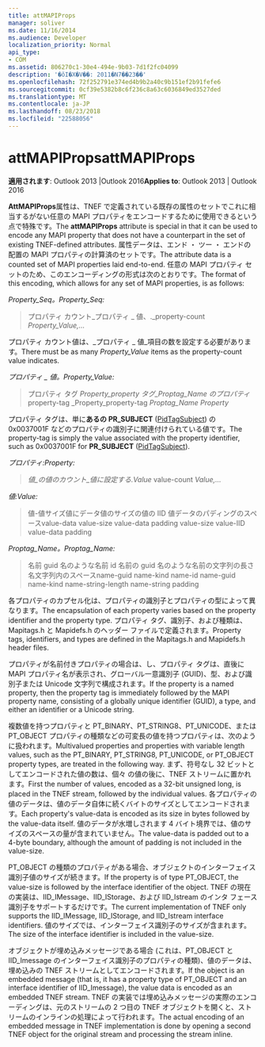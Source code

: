 ```yaml
---
title: attMAPIProps
manager: soliver
ms.date: 11/16/2014
ms.audience: Developer
localization_priority: Normal
api_type:
- COM
ms.assetid: 806270c1-30e4-494e-9b03-7d1f2fc04099
description: '�ŏI�X�V��: 2011�N7��23��'
ms.openlocfilehash: 72f252791e374ed4b9b2a40c9b151ef2b91fefe6
ms.sourcegitcommit: 0cf39e5382b8c6f236c8a63c6036849ed3527ded
ms.translationtype: MT
ms.contentlocale: ja-JP
ms.lasthandoff: 08/23/2018
ms.locfileid: "22588056"
---
```

# <a name="attmapiprops"></a><span data-ttu-id="983bf-103">attMAPIProps</span><span class="sxs-lookup"><span data-stu-id="983bf-103">attMAPIProps</span></span>

  
  
<span data-ttu-id="983bf-104">**適用されます**: Outlook 2013 |Outlook 2016</span><span class="sxs-lookup"><span data-stu-id="983bf-104">**Applies to**: Outlook 2013 | Outlook 2016</span></span> 
  
<span data-ttu-id="983bf-105">**AttMAPIProps**属性は、TNEF で定義されている既存の属性のセットでこれに相当するがない任意の MAPI プロパティをエンコードするために使用できるという点で特殊です。</span><span class="sxs-lookup"><span data-stu-id="983bf-105">The **attMAPIProps** attribute is special in that it can be used to encode any MAPI property that does not have a counterpart in the set of existing TNEF-defined attributes.</span></span> <span data-ttu-id="983bf-106">属性データは、エンド ・ ツー ・ エンドの配置の MAPI プロパティの計算済のセットです。</span><span class="sxs-lookup"><span data-stu-id="983bf-106">The attribute data is a counted set of MAPI properties laid end-to-end.</span></span> <span data-ttu-id="983bf-107">任意の MAPI プロパティ セットのため、このエンコーディングの形式は次のとおりです。</span><span class="sxs-lookup"><span data-stu-id="983bf-107">The format of this encoding, which allows for any set of MAPI properties, is as follows:</span></span>  
  
 <span data-ttu-id="983bf-108">_Property_Seq。_</span><span class="sxs-lookup"><span data-stu-id="983bf-108">_Property_Seq:_</span></span>
  
> <span data-ttu-id="983bf-109">プロパティ カウント_プロパティ _ 値、._</span><span class="sxs-lookup"><span data-stu-id="983bf-109">property-count  _Property_Value,..._</span></span>
    
<span data-ttu-id="983bf-110">プロパティ カウント値は、_プロパティ _ 値_項目の数を設定する必要があります。</span><span class="sxs-lookup"><span data-stu-id="983bf-110">There must be as many  _Property_Value_ items as the property-count value indicates.</span></span> 
  
 <span data-ttu-id="983bf-111">_プロパティ _ 値。_</span><span class="sxs-lookup"><span data-stu-id="983bf-111">_Property_Value:_</span></span>
  
> <span data-ttu-id="983bf-112">プロパティ タグ _Property_property タグ_Proptag_Name のプロパティ_</span><span class="sxs-lookup"><span data-stu-id="983bf-112">property-tag  _Property_property-tag  _Proptag_Name Property_</span></span>
    
<span data-ttu-id="983bf-113">プロパティ タグは、単に**あるの PR_SUBJECT** ([PidTagSubject](pidtagsubject-canonical-property.md)) の 0x0037001F などのプロパティの識別子に関連付けられている値です。</span><span class="sxs-lookup"><span data-stu-id="983bf-113">The property-tag is simply the value associated with the property identifier, such as 0x0037001F for **PR_SUBJECT** ([PidTagSubject](pidtagsubject-canonical-property.md)).</span></span>
  
 <span data-ttu-id="983bf-114">_プロパティ:_</span><span class="sxs-lookup"><span data-stu-id="983bf-114">_Property:_</span></span>
  
>  <span data-ttu-id="983bf-115">_値_の値のカウント_値に設定する._</span><span class="sxs-lookup"><span data-stu-id="983bf-115">_Value_ value-count  _Value,..._</span></span>
    
 <span data-ttu-id="983bf-116">_値:_</span><span class="sxs-lookup"><span data-stu-id="983bf-116">_Value:_</span></span>
  
> <span data-ttu-id="983bf-117">値-値サイズ値にデータ値のサイズの値の IID 値データのパディングのスペース</span><span class="sxs-lookup"><span data-stu-id="983bf-117">value-data value-size value-data padding value-size value-IID value-data padding</span></span>
    
 <span data-ttu-id="983bf-118">_Proptag_Name。_</span><span class="sxs-lookup"><span data-stu-id="983bf-118">_Proptag_Name:_</span></span>
  
> <span data-ttu-id="983bf-119">名前 guid 名のような名前 id 名前の guid 名のような名前の文字列の長さ名文字列内のスペース</span><span class="sxs-lookup"><span data-stu-id="983bf-119">name-guid name-kind name-id name-guid name-kind name-string-length name-string padding</span></span>
    
<span data-ttu-id="983bf-120">各プロパティのカプセル化は、プロパティの識別子とプロパティの型によって異なります。</span><span class="sxs-lookup"><span data-stu-id="983bf-120">The encapsulation of each property varies based on the property identifier and the property type.</span></span> <span data-ttu-id="983bf-121">プロパティ タグ、識別子、および種類は、Mapitags.h と Mapidefs.h のヘッダー ファイルで定義されます。</span><span class="sxs-lookup"><span data-stu-id="983bf-121">Property tags, identifiers, and types are defined in the Mapitags.h and Mapidefs.h header files.</span></span>
  
<span data-ttu-id="983bf-122">プロパティが名前付きプロパティの場合は、し、プロパティ タグは、直後に MAPI プロパティ名が表示され、グローバル一意識別子 (GUID)、型、および識別子または Unicode 文字列で構成されます。</span><span class="sxs-lookup"><span data-stu-id="983bf-122">If the property is a named property, then the property tag is immediately followed by the MAPI property name, consisting of a globally unique identifier (GUID), a type, and either an identifier or a Unicode string.</span></span>
  
<span data-ttu-id="983bf-123">複数値を持つプロパティと PT_BINARY、PT_STRING8、PT_UNICODE、または PT_OBJECT プロパティの種類などの可変長の値を持つプロパティは、次のように扱われます。</span><span class="sxs-lookup"><span data-stu-id="983bf-123">Multivalued properties and properties with variable length values, such as the PT_BINARY, PT_STRING8, PT_UNICODE, or PT_OBJECT property types, are treated in the following way.</span></span> <span data-ttu-id="983bf-124">まず、符号なし 32 ビットとしてエンコードされた値の数は、個々 の値の後に、TNEF ストリームに置かれます。</span><span class="sxs-lookup"><span data-stu-id="983bf-124">First the number of values, encoded as a 32-bit unsigned long, is placed in the TNEF stream, followed by the individual values.</span></span> <span data-ttu-id="983bf-125">各プロパティの値のデータは、値のデータ自体に続くバイトのサイズとしてエンコードされます。</span><span class="sxs-lookup"><span data-stu-id="983bf-125">Each property's value-data is encoded as its size in bytes followed by the value-data itself.</span></span> <span data-ttu-id="983bf-126">値のデータが水増しされます 4 バイト境界では、値のサイズのスペースの量が含まれていません。</span><span class="sxs-lookup"><span data-stu-id="983bf-126">The value-data is padded out to a 4-byte boundary, although the amount of padding is not included in the value-size.</span></span>
  
<span data-ttu-id="983bf-127">PT_OBJECT の種類のプロパティがある場合、オブジェクトのインターフェイス識別子値のサイズが続きます。</span><span class="sxs-lookup"><span data-stu-id="983bf-127">If the property is of type PT_OBJECT, the value-size is followed by the interface identifier of the object.</span></span> <span data-ttu-id="983bf-128">TNEF の現在の実装は、IID_IMessage、IID_IStorage、および IID_Istream のインタ フェース識別子をサポートするだけです。</span><span class="sxs-lookup"><span data-stu-id="983bf-128">The current implementation of TNEF only supports the IID_IMessage, IID_IStorage, and IID_Istream interface identifiers.</span></span> <span data-ttu-id="983bf-129">値のサイズでは、インターフェイス識別子のサイズが含まれます。</span><span class="sxs-lookup"><span data-stu-id="983bf-129">The size of the interface identifier is included in the value-size.</span></span>
  
<span data-ttu-id="983bf-130">オブジェクトが埋め込みメッセージである場合 (これは、PT_OBJECT と IID_Imessage のインターフェイス識別子のプロパティの種類)、値のデータは、埋め込みの TNEF ストリームとしてエンコードされます。</span><span class="sxs-lookup"><span data-stu-id="983bf-130">If the object is an embedded message (that is, it has a property type of PT_OBJECT and an interface identifier of IID_Imessage), the value data is encoded as an embedded TNEF stream.</span></span> <span data-ttu-id="983bf-131">TNEF の実装では埋め込みメッセージの実際のエンコーディングは、元のストリームの 2 つ目の TNEF オブジェクトを開くと、ストリームのインラインの処理によって行われます。</span><span class="sxs-lookup"><span data-stu-id="983bf-131">The actual encoding of an embedded message in TNEF implementation is done by opening a second TNEF object for the original stream and processing the stream inline.</span></span>
  

